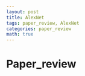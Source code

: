 ```yaml
---
layout: post
title: AlexNet
tags: paper_review, AlexNet
categories: paper_review
math: true
---
```

# Paper_review

